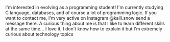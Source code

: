 I'm interested in evolving as a programming student!
I'm currently studying C language, databases, and of course a lot of programming logic.
If you want to contact me,
I'm very active on Instagram @kalli.snow send a message there.
A curious thing about me is that I like to learn different skills at the same time... I love it, I don't know how to explain it but I'm extremely curious about technology topics
<!---
KalliSnow/KalliSnow is a ✨ special ✨ repository because its `README.md` (this file) appears on your GitHub profile.
You can click the Preview link to take a look at your changes.
--->
